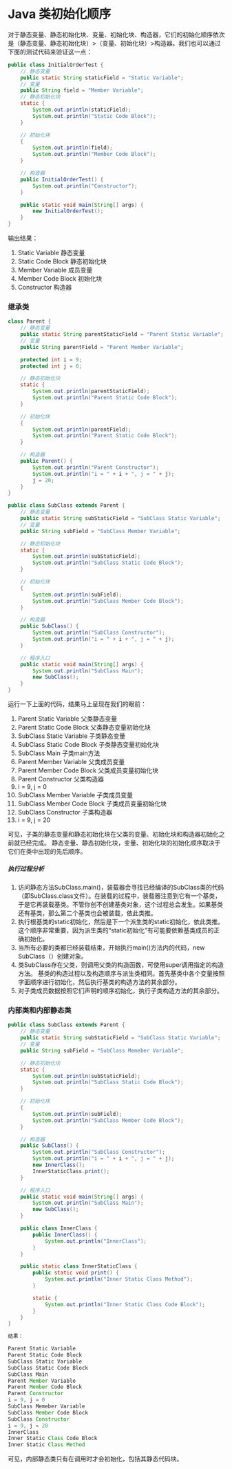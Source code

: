 Java 类初始化顺序
===

对于静态变量、静态初始化块、变量、初始化块、构造器，它们的初始化顺序依次是（静态变量、静态初始化块）>（变量、初始化块）>构造器。我们也可以通过下面的测试代码来验证这一点：

```java
public class InitialOrderTest {
    // 静态变量
    public static String staticField = "Static Variable";
    // 变量
    public String field = "Member Variable";
    // 静态初始化块
    static {
        System.out.println(staticField);
        System.out.println("Static Code Block");
    }

    // 初始化块
    {
        System.out.println(field);
        System.out.println("Member Code Block");
    }

    // 构造器
    public InitialOrderTest() {
        System.out.println("Constructor");
    }

    public static void main(String[] args) {
        new InitialOrderTest();
    }
}
```

输出结果：

1. Static Variable 静态变量
2. Static Code Block 静态初始化块
3. Member Variable 成员变量
4. Member Code Block 初始化块
5. Constructor 构造器


### 继承类

```java
class Parent {
    // 静态变量
    public static String parentStaticField = "Parent Static Variable";
    // 变量
    public String parentField = "Parent Member Variable";

    protected int i = 9;
    protected int j = 0;

    // 静态初始化块
    static {
        System.out.println(parentStaticField);
        System.out.println("Parent Static Code Block");
    }

    // 初始化块
    {
        System.out.println(parentField);
        System.out.println("Parent Static Code Block");
    }

    // 构造器
    public Parent() {
        System.out.println("Parent Constructor");
        System.out.println("i = " + i + ", j = " + j);
        j = 20;
    }
}

public class SubClass extends Parent {
    // 静态变量
    public static String subStaticField = "SubClass Static Variable";
    // 变量
    public String subField = "SubClass Member Variable";

    // 静态初始化块
    static {
        System.out.println(subStaticField);
        System.out.println("SubClass Static Code Block");
    }

    // 初始化块
    {
        System.out.println(subField);
        System.out.println("SubClass Member Code Block");
    }

    // 构造器
    public SubClass() {
        System.out.println("SubClass Constructor");
        System.out.println("i = " + i + ", j = " + j);
    }

    // 程序入口
    public static void main(String[] args) {
        System.out.println("SubClass Main");
        new SubClass();
    }
}
```

运行一下上面的代码，结果马上呈现在我们的眼前：

1. Parent Static Variable 父类静态变量
2. Parent Static Code Block 父类静态变量初始化块
3. SubClass Static Variable 子类静态变量
4. SubClass Static Code Block 子类静态变量初始化块
5. SubClass Main 子类main方法
6. Parent Member Variable 父类成员变量
7. Parent Member Code Block 父类成员变量初始化块
8. Parent Constructor 父类构造器
9. i = 9, j = 0
10. SubClass Member Variable 子类成员变量
11. SubClass Member Code Block 子类成员变量初始化块
12. SubClass Constructor 子类构造器
13. i = 9, j = 20

可见，子类的静态变量和静态初始化块在父类的变量、初始化块和构造器初始化之前就已经完成。
静态变量、静态初始化块，变量、初始化块的初始化顺序取决于它们在类中出现的先后顺序。

##### 执行过程分析

1. 访问静态方法SubClass.main()，装载器会寻找已经编译的SubClass类的代码（即SubClass.class文件）。在装载的过程中，装载器注意到它有一个基类，于是它再装载基类。不管你创不创建基类对象，这个过程总会发生。如果基类还有基类，那么第二个基类也会被装载，依此类推。
2. 执行根基类的static初始化，然后是下一个派生类的static初始化，依此类推。这个顺序非常重要，因为派生类的“static初始化”有可能要依赖基类成员的正确初始化。
3. 当所有必要的类都已经装载结束，开始执行main()方法内的代码，new SubClass（）创建对象。
4. 类SubClass存在父类，则调用父类的构造函数，可使用super调用指定的构造方法。
基类的构造过程以及构造顺序与派生类相同。首先基类中各个变量按照字面顺序进行初始化，然后执行基类的构造方法的其余部分。
5. 对子类成员数据按照它们声明的顺序初始化，执行子类构造方法的其余部分。

### 内部类和内部静态类

```java
public class SubClass extends Parent {
    // 静态变量
    public static String subStaticField = "SubClass Static Variable";
    // 变量
    public String subField = "SubClass Memeber Variable";

    // 静态初始化块
    static {
        System.out.println(subStaticField);
        System.out.println("SubClass Static Code Block");
    }

    // 初始化块
    {
        System.out.println(subField);
        System.out.println("SubClass Member Code Block");
    }

    // 构造器
    public SubClass() {
        System.out.println("SubClass Constructor");
        System.out.println("i = " + i + ", j = " + j);
        new InnerClass();
        InnerStaticClass.print();
    }

    // 程序入口
    public static void main(String[] args) {
        System.out.println("SubClass Main");
        new SubClass();
    }

    public class InnerClass {
        public InnerClass() {
            System.out.println("InnerClass");
        }
    }

    public static class InnerStaticClass {
        public static void print() {
            System.out.println("Inner Static Class Method");
        }

        static {
            System.out.println("Inner Static Class Code Block");
        }
    }
}

结果：

Parent Static Variable
Parent Static Code Block
SubClass Static Variable
SubClass Static Code Block
SubClass Main
Parent Member Variable
Parent Member Code Block
Parent Constructor
i = 9, j = 0
SubClass Memeber Variable
SubClass Member Code Block
SubClass Constructor
i = 9, j = 20
InnerClass
Inner Static Class Code Block
Inner Static Class Method
```

可见，内部静态类只有在调用时才会初始化，包括其静态代码块。
